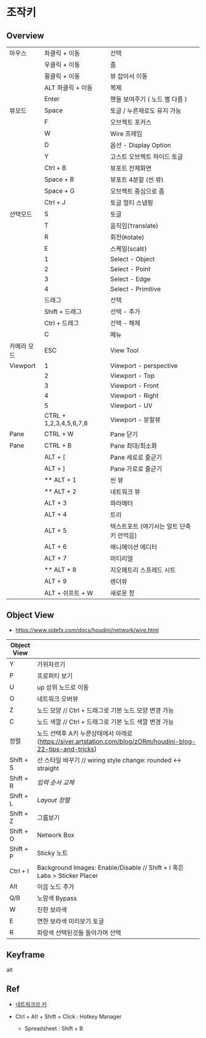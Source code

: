 # 조작키

## Overview

|             |                        |                                          |
| ----------- | ---------------------- | ---------------------------------------- |
| 마우스      | 좌클릭 + 이동          | 선택                                     |
|             | 우클릭 + 이동          | 줌                                       |
|             | 휠클릭 + 이동          | 뷰 잡아서 이동                           |
|             | ALT 좌클릭 + 이동      | 복제                                     |
|             | Enter                  | 핸들 보여주기 ( 노드 별 다름 )           |
| 뷰모드      | Space                  | 토글 / 누른채로도 유지 가능              |
|             | F                      | 오브젝트 포커스                          |
|             | W                      | Wire 프레임                              |
|             | D                      | 옵션 -  Display Option                   |
|             | Y                      | 고스트 오브젝트 하이드 토글              |
|             | Ctrl + B               | 뷰포트 전체화면                          |
|             | Space + B              | 뷰포트 4분할 (씬 뷰)                     |
|             | Space + G              | 오브젝트 중심으로 줌                     |
|             | Ctrl + J               | 토글 멀티 스냅핑                         |
| 선택모드    | S                      | 토글                                     |
|             | T                      | 움직임(`T`ranslate)                      |
|             | R                      | 회전(`R`otate)                           |
|             | E                      | 스케일(scal`E`)                          |
|             | 1                      | Select - Object                          |
|             | 2                      | Select - Point                           |
|             | 3                      | Select - Edge                            |
|             | 4                      | Select - Primitive                       |
|             | 드래그                 | 선택                                     |
|             | Shift + 드래그         | 선택 - 추가                              |
|             | Ctrl + 드래그          | 선택 - 해제                              |
|             | C                      | 메뉴                                     |
| 카메라 모드 | ESC                    | View Tool                                |
| Viewport    | 1                      | Viewport - perspective                   |
|             | 2                      | Viewport - Top                           |
|             | 3                      | Viewport - Front                         |
|             | 4                      | Viewport - Right                         |
|             | 5                      | Viewport - UV                            |
|             | CTRL + 1,2,3,4,5,6,7,8 | Viewport - 분할뷰                        |
| Pane        | CTRL + W               | Pane 닫기                                |
| Pane        | CTRL + B               | Pane 최대/최소화                         |
|             | ALT + [                | Pane 세로로 줄귿기                       |
|             | ALT + ]                | Pane 가로로 줄귿기                       |
|             | ** ALT + 1             | 씬 뷰                                    |
|             | ** ALT + 2             | 네트워크 뷰                              |
|             | ALT + 3                | 파라메터                                 |
|             | ALT + 4                | 트리                                     |
|             | ALT + 5                | 텍스트포트 (여기서는 알트 단축키 안먹음) |
|             | ALT + 6                | 애니메이션 에디터                        |
|             | ALT + 7                | 머티리얼                                 |
|             | ** ALT + 8             | 지오메트리 스프레드 시트                 |
|             | ALT + 9                | 렌더뷰                                   |
|             | ALT + 쉬프트 + W       | 새로운 창                                |


## Object View

- https://www.sidefx.com/docs/houdini/network/wire.html

| Object View |                                                                                                              |
| ----------- | ------------------------------------------------------------------------------------------------------------ |
| Y           | 가위자르기                                                                                                   |
| P           | 프로퍼티 보기                                                                                                |
| U           | up 상위 노드로 이동                                                                                          |
| O           | 네트워크 오버뷰                                                                                              |
| Z           | 노드 모양 // Ctrl + 드래그로 기본 노드 모양 변경 가능                                                        |
| C           | 노드 색깔 // Ctrl + 드래그로 기본 노드 색깔 변경 가능                                                        |
| 정렬        | 노드 선택후 A키 누른상태에서 아래로 (https://siver.artstation.com/blog/zORm/houdini-blog-22-tips-and-tricks) |
| Shift + S   | 선 스타일 바꾸기 // wiring style change: rounded <-> straight                                                |
| Shift + R   | *입력 순서 교체*                                                                                             |
| Shift + L   | *Layout 정렬*                                                                                                |
| Shift + Z   | 그룹보기                                                                                                     |
| Shift + O   | Network Box                                                                                                  |
| Shift + P   | Sticky 노트                                                                                                  |
| Ctrl + I    | Background Images: Enable/Disable    // Shift + I 혹은 Labs > Sticker Placer                                 |
| Alt         | 이음 노드 추가                                                                                               |
| Q/B         | 노랑색 Bypass                                                                                                |
| W           | 진한 보라색                                                                                                  |
| E           | 연한 보라색 미리보기 토글                                                                                    |
| R           | 파랑색 선택된것들 돌아가며 선택                                                                              |

## Keyframe

alt

## Ref

- [네트워크상 키](https://www.sidefx.com/docs/houdini/network/flags.html)

- Ctrl + Alt + Shift + Click : Hotkey Manager
  - Spreadsheet  : Shift + B